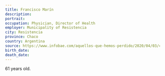 ```yaml
---
title: Francisco Marín
description: 
portrait: 
occupation: Physician, Director of Health
employer: Municipality of Resistencia
city: Resistencia
province: Chaco
country: Argentina
source: https://www.infobae.com/aquellos-que-hemos-perdido/2020/04/03/coronavirus-en-la-argentina-la-historia-del-medico-muerto-de-chaco-y-su-vinculo-con-la-paciente-cero/
birth_date: 
death_date: 
---
```


61 years old.